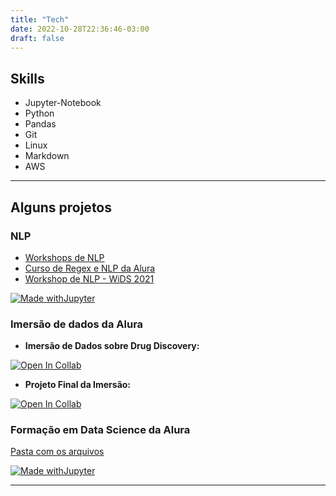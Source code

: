 ```yaml
---
title: "Tech"
date: 2022-10-28T22:36:46-03:00
draft: false
---
```


## Skills

- Jupyter-Notebook
- Python
- Pandas
- Git
- Linux
- Markdown
- AWS


*****************
## Alguns projetos


### NLP

* [Workshops de NLP](https://github.com/lingsv/NLP-Workshops)
* [Curso de Regex e NLP da Alura](https://github.com/lingsv/nlp-modelos-linguagem)
* [Workshop de NLP - WiDS 2021](https://github.com/lingsv/wids_collaborative_workshop)

[![Made withJupyter](https://img.shields.io/badge/Made%20with-Jupyter-orange?style=for-the-badge&logo=Jupyter)](https://jupyter.org/try)

### Imersão de dados da Alura

* **Imersão de Dados sobre Drug Discovery:**

[![Open In Collab](https://colab.research.google.com/assets/colab-badge.svg)](https://github.com/lingsv/imersao_alura_dados)

* **Projeto Final da Imersão:**

[![Open In Collab](https://colab.research.google.com/assets/colab-badge.svg)](https://github.com/lingsv/imersao-dados-desafio-final)

### Formação em Data Science da Alura

[Pasta com os arquivos](https://github.com/lingsv/alura_ds)

[![Made withJupyter](https://img.shields.io/badge/Made%20with-Jupyter-orange?style=for-the-badge&logo=Jupyter)](https://jupyter.org/try)

*********************





